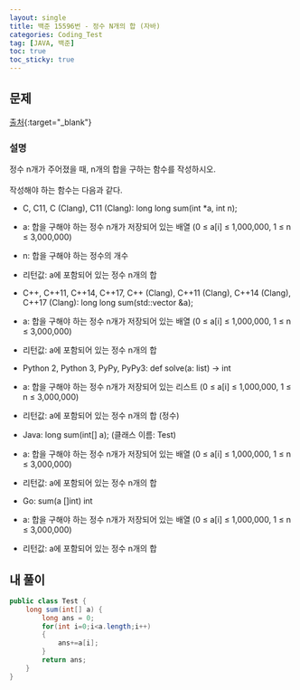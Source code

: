 ```yaml
---
layout: single
title: 백준 15596번 - 정수 N개의 합 (자바)
categories: Coding_Test
tag: [JAVA, 백준]
toc: true
toc_sticky: true
---
```


## 문제
[출처](https://www.acmicpc.net/problem/15596){:target="_blank"}
### 설명
정수 n개가 주어졌을 때, n개의 합을 구하는 함수를 작성하시오.
<br/><br/>
작성해야 하는 함수는 다음과 같다.

 * C, C11, C (Clang), C11 (Clang): long long sum(int *a, int n);

  * a: 합을 구해야 하는 정수 n개가 저장되어 있는 배열 (0 ≤ a[i] ≤ 1,000,000, 1 ≤ n ≤ 3,000,000)
  * n: 합을 구해야 하는 정수의 개수
  * 리턴값: a에 포함되어 있는 정수 n개의 합

 * C++, C++11, C++14, C++17, C++ (Clang), C++11 (Clang), C++14 (Clang), C++17 (Clang): long long sum(std::vector<int> &a);
  
  * a: 합을 구해야 하는 정수 n개가 저장되어 있는 배열 (0 ≤ a[i] ≤ 1,000,000, 1 ≤ n ≤ 3,000,000)
  * 리턴값: a에 포함되어 있는 정수 n개의 합

 * Python 2, Python 3, PyPy, PyPy3: def solve(a: list) -> int
  
  * a: 합을 구해야 하는 정수 n개가 저장되어 있는 리스트 (0 ≤ a[i] ≤ 1,000,000, 1 ≤ n ≤ 3,000,000)
  * 리턴값: a에 포함되어 있는 정수 n개의 합 (정수)

 * Java: long sum(int[] a); (클래스 이름: Test)
  
  * a: 합을 구해야 하는 정수 n개가 저장되어 있는 배열 (0 ≤ a[i] ≤ 1,000,000, 1 ≤ n ≤ 3,000,000)
  * 리턴값: a에 포함되어 있는 정수 n개의 합

 * Go: sum(a []int) int

  * a: 합을 구해야 하는 정수 n개가 저장되어 있는 배열 (0 ≤ a[i] ≤ 1,000,000, 1 ≤ n ≤ 3,000,000)
  * 리턴값: a에 포함되어 있는 정수 n개의 합


## 내 풀이
```java
public class Test {
    long sum(int[] a) {
        long ans = 0;
		for(int i=0;i<a.length;i++)
		{
			ans+=a[i];
		}
        return ans;
    }
}
```